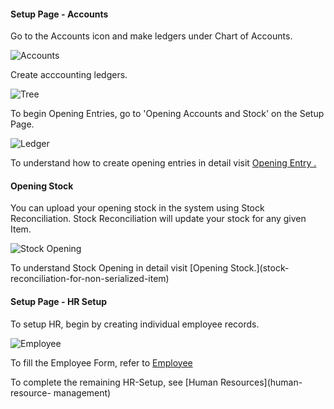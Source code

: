 #### Setup Page - Accounts

  
Go to the Accounts icon and make ledgers under Chart of Accounts.

![Accounts](files/seconddaysetup-accounts.png)

  

Create acccounting ledgers.

![Tree](files/seconddaysetup-tree.png)

  

To begin Opening Entries, go to 'Opening Accounts and Stock' on the Setup
Page.

![Ledger](files/seconddaysetup-accounts-jv.png)

  

To understand how to create opening entries in detail visit [Opening Entry
.](opening-accounts)

  

#### Opening Stock

You can upload your opening stock in the system using Stock Reconciliation.
Stock Reconciliation will update your stock for any given Item.

![Stock Opening](files/seconddaysetup-stock-opening.png)  

To understand Stock Opening in detail visit [Opening Stock.](stock-
reconciliation-for-non-serialized-item)

  

#### Setup Page - HR Setup

To setup HR, begin by creating individual employee records.

![Employee](files/seconddaysetup-hr.png)

To fill the Employee Form, refer to [Employee](employee-master)

To complete the remaining HR-Setup, see [Human Resources](human-resource-
management)

